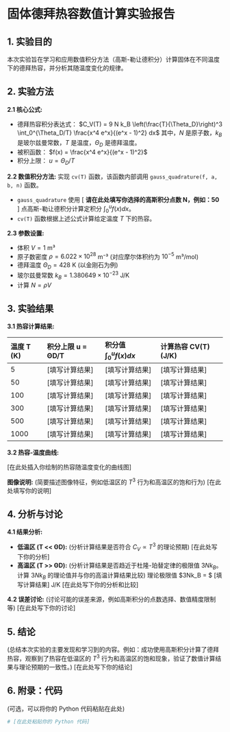 # 固体德拜热容数值计算实验报告

## 1. 实验目的

本次实验旨在学习和应用数值积分方法（高斯-勒让德积分）计算固体在不同温度下的德拜热容，并分析其随温度变化的规律。

## 2. 实验方法

**2.1 核心公式:**
*   德拜热容积分表达式：
    $C_V(T) = 9 N k_B \left(\frac{T}{\Theta_D}\right)^3 \int_0^{\Theta_D/T} \frac{x^4 e^x}{(e^x - 1)^2} dx$
    其中，$N$ 是原子数，$k_B$ 是玻尔兹曼常数，$T$ 是温度，$\Theta_D$ 是德拜温度。
*   被积函数： $f(x) = \frac{x^4 e^x}{(e^x - 1)^2}$
*   积分上限： $u = \Theta_D / T$

**2.2 数值积分方法:**
实现 `cv(T)` 函数，该函数内部调用 `gauss_quadrature(f, a, b, n)` 函数。
*   `gauss_quadrature` 使用 [ **请在此处填写你选择的高斯积分点数 N，例如：50** ] 点高斯-勒让德积分计算定积分 $\int_0^u f(x) dx$。
*   `cv(T)` 函数根据上述公式计算给定温度 $T$ 下的热容。

**2.3 参数设置:**
*   体积 $V = 1$ m³
*   原子数密度 $\rho = 6.022 \times 10^{28}$ m⁻³ (对应摩尔体积约为 $10^{-5}$ m³/mol)
*   德拜温度 $\Theta_D = 428$ K (以金刚石为例)
*   玻尔兹曼常数 $k_B = 1.380649 \times 10^{-23}$ J/K
*   计算 $N = \rho V$

## 3. 实验结果

**3.1 热容计算结果:**

| 温度 T (K) | 积分上限 u = ΘD/T | 积分值 $\int_0^u f(x) dx$ | 计算热容 CV(T) (J/K) |
| :--------- | :---------------- | :------------------------ | :------------------- |
| 5          | [填写计算结果]    | [填写计算结果]            | [填写计算结果]       |
| 50         | [填写计算结果]    | [填写计算结果]            | [填写计算结果]       |
| 100        | [填写计算结果]    | [填写计算结果]            | [填写计算结果]       |
| 300        | [填写计算结果]    | [填写计算结果]            | [填写计算结果]       |
| 500        | [填写计算结果]    | [填写计算结果]            | [填写计算结果]       |
| 1000       | [填写计算结果]    | [填写计算结果]            | [填写计算结果]       |

**3.2 热容-温度曲线:**

[在此处插入你绘制的热容随温度变化的曲线图]

**图像说明:** (简要描述图像特征，例如低温区的 $T^3$ 行为和高温区的饱和行为)
[在此处填写你的说明]

## 4. 分析与讨论

**4.1 结果分析:**
*   **低温区 (T << ΘD):** (分析计算结果是否符合 $C_V \propto T^3$ 的理论预期)
    [在此处写下你的分析]
*   **高温区 (T >> ΘD):** (分析计算结果是否趋近于杜隆-珀替定律的极限值 $3Nk_B$。计算 $3Nk_B$ 的理论值并与你的高温计算结果比较)
    理论极限值 $3Nk_B = $ [填写计算结果] J/K
    [在此处写下你的分析和比较]

**4.2 误差讨论:**
(讨论可能的误差来源，例如高斯积分的点数选择、数值精度限制等)
[在此处写下你的讨论]

## 5. 结论

(总结本次实验的主要发现和学习到的内容。例如：成功使用高斯积分计算了德拜热容，观察到了热容在低温区的 $T^3$ 行为和高温区的饱和现象，验证了数值计算结果与理论预期的一致性。)
[在此处写下你的结论]

## 6. 附录：代码

(可选，可以将你的 Python 代码粘贴在此处)

```python
# [在此处粘贴你的 Python 代码]
```